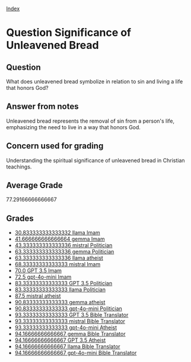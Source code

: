 
[Index](../../index.md)
# Question Significance of Unleavened Bread
## Question
What does unleavened bread symbolize in relation to sin and living a life that honors God?

## Answer from notes
Unleavened bread represents the removal of sin from a person's life, emphasizing the need to live in a way that honors God.

## Concern used for grading
Understanding the spiritual significance of unleavened bread in Christian teachings.

## Average Grade
77.29166666666667

## Grades
 * [30.833333333333332 llama Imam](../answers/llama_Imam/Significance_of_Unleavened_Bread.md)
 * [41.666666666666664 gemma Imam](../answers/gemma_Imam/Significance_of_Unleavened_Bread.md)
 * [43.333333333333336 mistral Politician](../answers/mistral_Politician/Significance_of_Unleavened_Bread.md)
 * [63.333333333333336 gemma Politician](../answers/gemma_Politician/Significance_of_Unleavened_Bread.md)
 * [63.333333333333336 llama atheist](../answers/llama_atheist/Significance_of_Unleavened_Bread.md)
 * [68.33333333333333 mistral Imam](../answers/mistral_Imam/Significance_of_Unleavened_Bread.md)
 * [70.0 GPT 3.5 Imam](../answers/GPT_3.5_Imam/Significance_of_Unleavened_Bread.md)
 * [72.5 gpt-4o-mini Imam](../answers/gpt-4o-mini_Imam/Significance_of_Unleavened_Bread.md)
 * [83.33333333333333 GPT 3.5 Politician](../answers/GPT_3.5_Politician/Significance_of_Unleavened_Bread.md)
 * [83.33333333333333 llama Politician](../answers/llama_Politician/Significance_of_Unleavened_Bread.md)
 * [87.5 mistral atheist](../answers/mistral_atheist/Significance_of_Unleavened_Bread.md)
 * [90.83333333333333 gemma atheist](../answers/gemma_atheist/Significance_of_Unleavened_Bread.md)
 * [90.83333333333333 gpt-4o-mini Politician](../answers/gpt-4o-mini_Politician/Significance_of_Unleavened_Bread.md)
 * [93.33333333333333 GPT 3.5 Bible Translator](../answers/GPT_3.5_Bible_Translator/Significance_of_Unleavened_Bread.md)
 * [93.33333333333333 mistral Bible Translator](../answers/mistral_Bible_Translator/Significance_of_Unleavened_Bread.md)
 * [93.33333333333333 gpt-4o-mini Atheist](../answers/gpt-4o-mini_Atheist/Significance_of_Unleavened_Bread.md)
 * [94.16666666666667 gemma Bible Translator](../answers/gemma_Bible_Translator/Significance_of_Unleavened_Bread.md)
 * [94.16666666666667 GPT 3.5 Atheist](../answers/GPT_3.5_Atheist/Significance_of_Unleavened_Bread.md)
 * [94.16666666666667 llama Bible Translator](../answers/llama_Bible_Translator/Significance_of_Unleavened_Bread.md)
 * [94.16666666666667 gpt-4o-mini Bible Translator](../answers/gpt-4o-mini_Bible_Translator/Significance_of_Unleavened_Bread.md)
